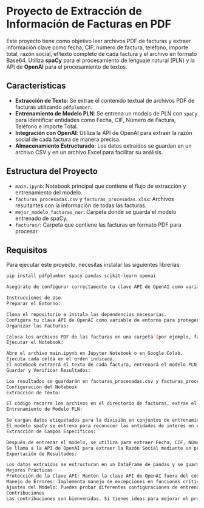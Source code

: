 # Proyecto de Extracción de Información de Facturas en PDF

Este proyecto tiene como objetivo leer archivos PDF de facturas y extraer información clave como fecha, CIF, número de factura, teléfono, importe total, razón social, el texto completo de cada factura y el archivo en formato Base64. Utiliza **spaCy** para el procesamiento de lenguaje natural (PLN) y la API de **OpenAI** para el procesamiento de textos.

## Características

- **Extracción de Texto**: Se extrae el contenido textual de archivos PDF de facturas utilizando `pdfplumber`.
- **Entrenamiento de Modelo PLN**: Se entrena un modelo de PLN con `spaCy` para identificar entidades como Fecha, CIF, Número de Factura, Teléfono e Importe Total.
- **Integración con OpenAI**: Utiliza la API de OpenAI para extraer la razón social de cada factura de manera precisa.
- **Almacenamiento Estructurado**: Los datos extraídos se guardan en un archivo CSV y en un archivo Excel para facilitar su análisis.

## Estructura del Proyecto

- `main.ipynb`: Notebook principal que contiene el flujo de extracción y entrenamiento del modelo.
- `facturas_procesadas.csv` y `facturas_procesadas.xlsx`: Archivos resultantes con la información de todas las facturas.
- `mejor_modelo_facturas_ner`: Carpeta donde se guarda el modelo entrenado de spaCy.
- `facturas/`: Carpeta que contiene las facturas en formato PDF para procesar.

## Requisitos

Para ejecutar este proyecto, necesitas instalar las siguientes librerías:

```bash
pip install pdfplumber spacy pandas scikit-learn openai

Asegúrate de configurar correctamente tu clave API de OpenAI como variable de entorno o archivo de configuración para evitar exponerla en el código.

Instrucciones de Uso
Preparar el Entorno:

Clona el repositorio e instala las dependencias necesarias.
Configura tu clave API de OpenAI como variable de entorno para protegerla (por ejemplo, en Linux/MacOS: export OPENAI_API_KEY='tu_clave_api').
Organizar las Facturas:

Coloca los archivos PDF de las facturas en una carpeta (por ejemplo, facturas/).
Ejecutar el Notebook:

Abre el archivo main.ipynb en Jupyter Notebook o en Google Colab.
Ejecuta cada celda en el orden indicado.
El notebook extraerá el texto de cada factura, entrenará el modelo PLN, extraerá los campos de interés y los guardará en archivos .csv y .xlsx.
Guardar y Verificar Resultados:

Los resultados se guardarán en facturas_procesadas.csv y facturas_procesadas.xlsx en el directorio del proyecto.
Configuración del Notebook
Extracción de Texto:

El código recorre los archivos en el directorio de facturas, extrae el texto usando pdfplumber y guarda el texto en archivos .txt.
Entrenamiento de Modelo PLN:

Se cargan datos etiquetados para la división en conjuntos de entrenamiento y prueba.
El modelo spaCy se entrena para reconocer las entidades de interés en el texto de las facturas.
Extracción de Campos Específicos:

Después de entrenar el modelo, se utiliza para extraer Fecha, CIF, Número de Factura, Teléfono e Importe Total de cada factura.
Se llama a la API de OpenAI para extraer la Razón Social mediante un prompt específico.
Exportación de Resultados:

Los datos extraídos se estructuran en un DataFrame de pandas y se guardan en formato .csv y .xlsx para su análisis.
Mejores Prácticas
Protección de la Clave API: Mantén la clave API de OpenAI fuera del código, utilizando variables de entorno.
Manejo de Errores: Implementa manejo de excepciones en funciones críticas para mejorar la robustez del código.
Ajustes del Modelo: Puedes probar diferentes configuraciones de entrenamiento para mejorar el rendimiento del modelo en tus datos.
Contribuciones
Las contribuciones son bienvenidas. Si tienes ideas para mejorar el proyecto, por favor, abre un issue o envía un pull request.
